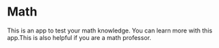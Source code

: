 # Math
This is an app to test your math knowledge. You can learn more with this app.This is also helpful if you are a math professor.

